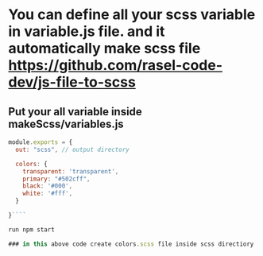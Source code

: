 # You can define all your scss variable in variable.js file. and it automatically make scss file https://github.com/rasel-code-dev/js-file-to-scss

## Put your all variable inside makeScss/variables.js 

```js
module.exports = {
  out: "scss", // output directory

  colors: {
    transparent: 'transparent',
    primary: "#502cff",
    black: '#000',
    white: '#fff',
  }

}````

run npm start

### in this above code create colors.scss file inside scss directiory

